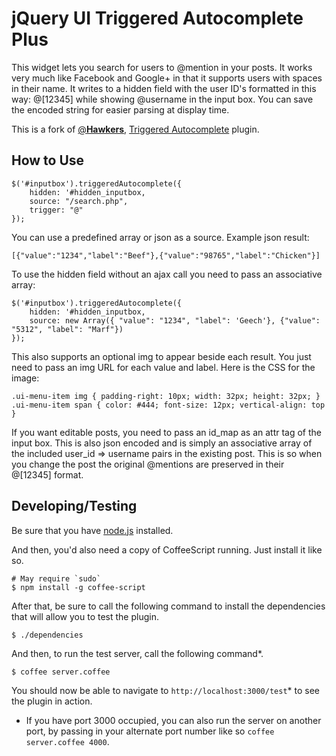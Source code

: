 jQuery UI Triggered Autocomplete Plus
====================

This widget lets you search for users to @mention in your posts.  It works very much like Facebook and Google+ in that it supports users with spaces in their name.  It writes to a hidden field with the user ID's formatted in this way: @[12345] while showing @username in the input box.  You can save the encoded string for easier parsing at display time.

This is a fork of [@**Hawkers**](https://github.com/Hawkers), [Triggered Autocomplete](https://github.com/Hawkers/triggeredAutocomplete) plugin.

## How to Use

```
$('#inputbox').triggeredAutocomplete({
	hidden: '#hidden_inputbox,
	source: "/search.php",
	trigger: "@" 
});
```

You can use a predefined array or json as a source.  Example json result:

```
[{"value":"1234","label":"Beef"},{"value":"98765","label":"Chicken"}]
```

To use the hidden field without an ajax call you need to pass an associative array:

```
$('#inputbox').triggeredAutocomplete({
	hidden: '#hidden_inputbox,
	source: new Array({ "value": "1234", "label": 'Geech'}, {"value": "5312", "label": "Marf"})
});
```

This also supports an optional img to appear beside each result.  You just need to pass an img URL for each value and label.  Here is the CSS for the image:

```
.ui-menu-item img { padding-right: 10px; width: 32px; height: 32px; }
.ui-menu-item span { color: #444; font-size: 12px; vertical-align: top }
```

If you want editable posts, you need to pass an id_map as an attr tag of the input box.  This is also json encoded and is simply an associative array of the included user_id => username pairs in the existing post. This is so when you change the post the original @mentions are preserved in their @[12345] format.

## Developing/Testing

Be sure that you have [node.js](http://nodejs.org/) installed. 

And then, you'd also need a copy of CoffeeScript running. Just install it like so.

    # May require `sudo`
    $ npm install -g coffee-script

After that, be sure to call the following command to install the dependencies that will allow you to test the plugin.

    $ ./dependencies

And then, to run the test server, call the following command*.

    $ coffee server.coffee

You should now be able to navigate to `http://localhost:3000/test`* to see the plugin in action.

* If you have port 3000 occupied, you can also run the server on another port, by passing in your alternate port number like so `coffee server.coffee 4000`.